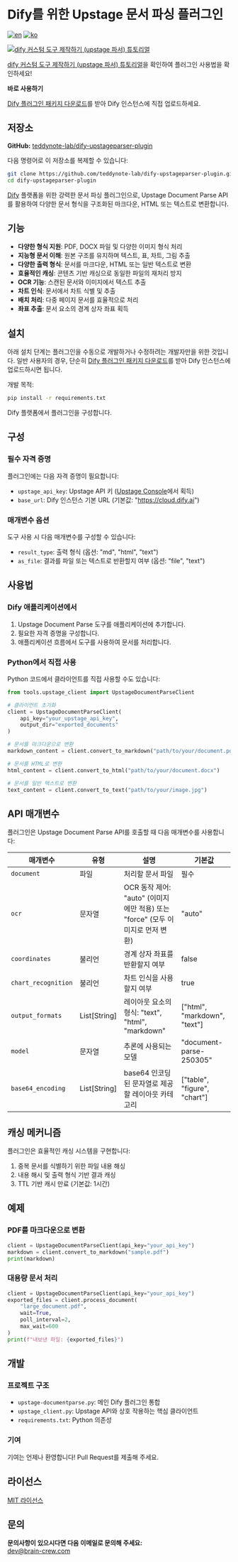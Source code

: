 # Dify를 위한 Upstage 문서 파싱 플러그인

[![en](https://img.shields.io/badge/lang-English-blue.svg)](README.md)
[![ko](https://img.shields.io/badge/lang-한국어-red.svg)](README_KO.md)

[![dify 커스텀 도구 제작하기 (upstage 파서) 튜토리얼](https://img.youtube.com/vi/xWG4nYBZTsE/0.jpg)](https://youtu.be/xWG4nYBZTsE)

[dify 커스텀 도구 제작하기 (upstage 파서) 튜토리얼](https://youtu.be/xWG4nYBZTsE)을 확인하여 플러그인 사용법을 확인하세요!

**바로 사용하기** 

[Dify 플러그인 패키지 다운로드](https://www.dropbox.com/scl/fi/ehbl0zmd409njmq2tmya3/upstage-documentparse.difypkg?rlkey=my8l73m70emtnc9fi1mo0tvg7&st=a10wvxty&dl=0)를 받아 Dify 인스턴스에 직접 업로드하세요.

## 저장소

**GitHub:** [teddynote-lab/dify-upstageparser-plugin](https://github.com/teddynote-lab/dify-upstageparser-plugin)

다음 명령어로 이 저장소를 복제할 수 있습니다:

```bash
git clone https://github.com/teddynote-lab/dify-upstageparser-plugin.git
cd dify-upstageparser-plugin
```

[Dify](https://dify.ai) 플랫폼을 위한 강력한 문서 파싱 플러그인으로, Upstage Document Parse API를 활용하여 다양한 문서 형식을 구조화된 마크다운, HTML 또는 텍스트로 변환합니다.


## 기능

- **다양한 형식 지원**: PDF, DOCX 파일 및 다양한 이미지 형식 처리
- **지능형 문서 이해**: 원본 구조를 유지하며 텍스트, 표, 차트, 그림 추출
- **다양한 출력 형식**: 문서를 마크다운, HTML 또는 일반 텍스트로 변환
- **효율적인 캐싱**: 콘텐츠 기반 캐싱으로 동일한 파일의 재처리 방지
- **OCR 기능**: 스캔된 문서와 이미지에서 텍스트 추출
- **차트 인식**: 문서에서 차트 식별 및 추출
- **배치 처리**: 다중 페이지 문서를 효율적으로 처리
- **좌표 추출**: 문서 요소의 경계 상자 좌표 획득

## 설치

아래 설치 단계는 플러그인을 수동으로 개발하거나 수정하려는 개발자만을 위한 것입니다. 일반 사용자의 경우, 단순히 [Dify 플러그인 패키지 다운로드](https://www.dropbox.com/scl/fi/ehbl0zmd409njmq2tmya3/upstage-documentparse.difypkg?rlkey=my8l73m70emtnc9fi1mo0tvg7&st=a10wvxty&dl=1)를 받아 Dify 인스턴스에 업로드하시면 됩니다.

개발 목적:

```bash
pip install -r requirements.txt
```

Dify 플랫폼에서 플러그인을 구성합니다.

## 구성

### 필수 자격 증명

플러그인에는 다음 자격 증명이 필요합니다:

- `upstage_api_key`: Upstage API 키 ([Upstage Console](https://console.upstage.ai)에서 획득)
- `base_url`: Dify 인스턴스 기본 URL (기본값: "https://cloud.dify.ai")

### 매개변수 옵션

도구 사용 시 다음 매개변수를 구성할 수 있습니다:

- `result_type`: 출력 형식 (옵션: "md", "html", "text")
- `as_file`: 결과를 파일 또는 텍스트로 반환할지 여부 (옵션: "file", "text")

## 사용법

### Dify 애플리케이션에서

1. Upstage Document Parse 도구를 애플리케이션에 추가합니다.
2. 필요한 자격 증명을 구성합니다.
3. 애플리케이션 흐름에서 도구를 사용하여 문서를 처리합니다.

### Python에서 직접 사용

Python 코드에서 클라이언트를 직접 사용할 수도 있습니다:

```python
from tools.upstage_client import UpstageDocumentParseClient

# 클라이언트 초기화
client = UpstageDocumentParseClient(
    api_key="your_upstage_api_key",
    output_dir="exported_documents"
)

# 문서를 마크다운으로 변환
markdown_content = client.convert_to_markdown("path/to/your/document.pdf")

# 문서를 HTML로 변환
html_content = client.convert_to_html("path/to/your/document.docx")

# 문서를 일반 텍스트로 변환
text_content = client.convert_to_text("path/to/your/image.jpg")
```

## API 매개변수

플러그인은 Upstage Document Parse API를 호출할 때 다음 매개변수를 사용합니다:

| 매개변수 | 유형 | 설명 | 기본값 |
|-----------|------|-------------|---------|
| `document` | 파일 | 처리할 문서 파일 | 필수 |
| `ocr` | 문자열 | OCR 동작 제어: "auto" (이미지에만 적용) 또는 "force" (모두 이미지로 먼저 변환) | "auto" |
| `coordinates` | 불리언 | 경계 상자 좌표를 반환할지 여부 | false |
| `chart_recognition` | 불리언 | 차트 인식을 사용할지 여부 | true |
| `output_formats` | List[String] | 레이아웃 요소의 형식: "text", "html", "markdown" | ["html", "markdown", "text"] |
| `model` | 문자열 | 추론에 사용되는 모델 | "document-parse-250305" |
| `base64_encoding` | List[String] | base64 인코딩된 문자열로 제공할 레이아웃 카테고리 | ["table", "figure", "chart"] |

## 캐싱 메커니즘

플러그인은 효율적인 캐싱 시스템을 구현합니다:

1. 중복 문서를 식별하기 위한 파일 내용 해싱
2. 내용 해시 및 출력 형식 기반 결과 캐싱
3. TTL 기반 캐시 만료 (기본값: 1시간)

## 예제

### PDF를 마크다운으로 변환

```python
client = UpstageDocumentParseClient(api_key="your_api_key")
markdown = client.convert_to_markdown("sample.pdf")
print(markdown)
```

### 대용량 문서 처리

```python
client = UpstageDocumentParseClient(api_key="your_api_key")
exported_files = client.process_document(
    "large_document.pdf",
    wait=True,
    poll_interval=2,
    max_wait=600
)
print(f"내보낸 파일: {exported_files}")
```

## 개발

### 프로젝트 구조

- `upstage-documentparse.py`: 메인 Dify 플러그인 통합
- `upstage_client.py`: Upstage API와 상호 작용하는 핵심 클라이언트
- `requirements.txt`: Python 의존성

### 기여

기여는 언제나 환영합니다! Pull Request를 제출해 주세요.

## 라이선스

[MIT 라이선스](LICENSE.md)

## 문의

**문의사항이 있으시다면 다음 이메일로 문의해 주세요:**  
dev@brain-crew.com